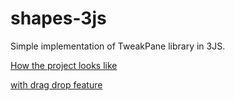 # shapes-3js

Simple implementation of TweakPane library in 3JS. 

[How the project looks like](https://shapes-3js.vercel.app/)

[with drag drop feature](https://drag-drop-shapes-3js-ezk09tk2s-kkkris-projects.vercel.app/)


